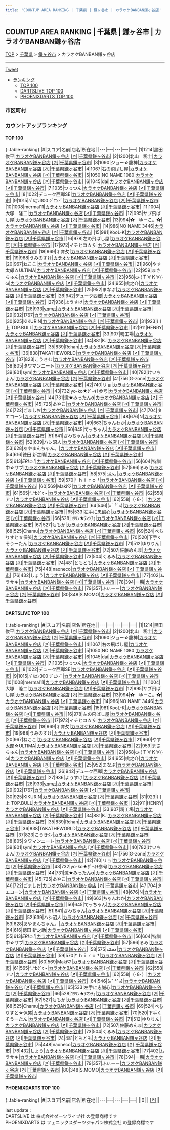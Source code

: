 ```yaml
---
title: 'COUNTUP AREA RANKING | 千葉県 | 鎌ヶ谷市 | カラオケBANBAN鎌ヶ谷店'
---
```

## COUNTUP AREA RANKING | 千葉県 | 鎌ヶ谷市 | カラオケBANBAN鎌ヶ谷店

[TOP](/darts/rank/) > [千葉県](/darts/rank/千葉県/) > [鎌ヶ谷市](/darts/rank/千葉県/鎌ヶ谷市/) > カラオケBANBAN鎌ヶ谷店

___

<a href="https://twitter.com/share?ref_src=twsrc%5Etfw" data-text="COUNTUP AREA RANKING | 千葉県鎌ヶ谷市カラオケBANBAN鎌ヶ谷店" class="twitter-share-button" data-hashtags="DARTSLIVE,PHOENIXDARTS,darts,ダーツ" data-show-count="false">Tweet</a>

* [ランキング](#カウントアップランキング)
    * [TOP 100](#top-100)
    * [DARTSLIVE TOP 100](#dartslive-top-100)
    * [PHOENIXDARTS TOP 100](#phoenixdarts-top-100)

### 市区町村

<ul>

</ul>

### カウントアップランキング

#### TOP 100



{:.table-ranking}
|#|スコア|名前|店名|所在地|
|---|---|---|---|---|
|1|1214|<span class="rank-name-dl">黒田 俊平</span>|<a href="/darts/rank/shops/b36ff71bbaf746370d9b047a20a7ba1e.html">カラオケBANBAN鎌ヶ谷店</a> <a href="https://search.dartslive.com/jp/shop/b36ff71bbaf746370d9b047a20a7ba1e">[↗]</a>|<a href="/darts/rank/千葉県/鎌ヶ谷市">千葉県鎌ヶ谷市</a>|
|2|1200|<span class="rank-name-dl">北山　稀士</span>|<a href="/darts/rank/shops/b36ff71bbaf746370d9b047a20a7ba1e.html">カラオケBANBAN鎌ヶ谷店</a> <a href="https://search.dartslive.com/jp/shop/b36ff71bbaf746370d9b047a20a7ba1e">[↗]</a>|<a href="/darts/rank/千葉県/鎌ヶ谷市">千葉県鎌ヶ谷市</a>|
|3|1090|<span class="rank-name-dl">ジョー☆龍神</span>|<a href="/darts/rank/shops/b36ff71bbaf746370d9b047a20a7ba1e.html">カラオケBANBAN鎌ヶ谷店</a> <a href="https://search.dartslive.com/jp/shop/b36ff71bbaf746370d9b047a20a7ba1e">[↗]</a>|<a href="/darts/rank/千葉県/鎌ヶ谷市">千葉県鎌ヶ谷市</a>|
|4|1067|<span class="rank-name-dl">右の飛ばし屋</span>|<a href="/darts/rank/shops/b36ff71bbaf746370d9b047a20a7ba1e.html">カラオケBANBAN鎌ヶ谷店</a> <a href="https://search.dartslive.com/jp/shop/b36ff71bbaf746370d9b047a20a7ba1e">[↗]</a>|<a href="/darts/rank/千葉県/鎌ヶ谷市">千葉県鎌ヶ谷市</a>|
|5|1050|<span class="rank-name-dl">NO NAME 1080</span>|<a href="/darts/rank/shops/b36ff71bbaf746370d9b047a20a7ba1e.html">カラオケBANBAN鎌ヶ谷店</a> <a href="https://search.dartslive.com/jp/shop/b36ff71bbaf746370d9b047a20a7ba1e">[↗]</a>|<a href="/darts/rank/千葉県/鎌ヶ谷市">千葉県鎌ヶ谷市</a>|
|6|1045|<span class="rank-name-dl">dai</span>|<a href="/darts/rank/shops/b36ff71bbaf746370d9b047a20a7ba1e.html">カラオケBANBAN鎌ヶ谷店</a> <a href="https://search.dartslive.com/jp/shop/b36ff71bbaf746370d9b047a20a7ba1e">[↗]</a>|<a href="/darts/rank/千葉県/鎌ヶ谷市">千葉県鎌ヶ谷市</a>|
|7|1035|<span class="rank-name-dl">つっつん</span>|<a href="/darts/rank/shops/b36ff71bbaf746370d9b047a20a7ba1e.html">カラオケBANBAN鎌ヶ谷店</a> <a href="https://search.dartslive.com/jp/shop/b36ff71bbaf746370d9b047a20a7ba1e">[↗]</a>|<a href="/darts/rank/千葉県/鎌ヶ谷市">千葉県鎌ヶ谷市</a>|
|8|1022|<span class="rank-name-dl">デューク西郷SE</span>|<a href="/darts/rank/shops/b36ff71bbaf746370d9b047a20a7ba1e.html">カラオケBANBAN鎌ヶ谷店</a> <a href="https://search.dartslive.com/jp/shop/b36ff71bbaf746370d9b047a20a7ba1e">[↗]</a>|<a href="/darts/rank/千葉県/鎌ヶ谷市">千葉県鎌ヶ谷市</a>|
|9|1015|<span class="rank-name-dl">ﾊﾞﾙｶﾝ300 ｼﾞｴﾝﾄﾞ</span>|<a href="/darts/rank/shops/b36ff71bbaf746370d9b047a20a7ba1e.html">カラオケBANBAN鎌ヶ谷店</a> <a href="https://search.dartslive.com/jp/shop/b36ff71bbaf746370d9b047a20a7ba1e">[↗]</a>|<a href="/darts/rank/千葉県/鎌ヶ谷市">千葉県鎌ヶ谷市</a>|
|10|1008|<span class="rank-name-dl">mermal11</span>|<a href="/darts/rank/shops/b36ff71bbaf746370d9b047a20a7ba1e.html">カラオケBANBAN鎌ヶ谷店</a> <a href="https://search.dartslive.com/jp/shop/b36ff71bbaf746370d9b047a20a7ba1e">[↗]</a>|<a href="/darts/rank/千葉県/鎌ヶ谷市">千葉県鎌ヶ谷市</a>|
|11|1004|<span class="rank-name-dl">大塚　隆二</span>|<a href="/darts/rank/shops/b36ff71bbaf746370d9b047a20a7ba1e.html">カラオケBANBAN鎌ヶ谷店</a> <a href="https://search.dartslive.com/jp/shop/b36ff71bbaf746370d9b047a20a7ba1e">[↗]</a>|<a href="/darts/rank/千葉県/鎌ヶ谷市">千葉県鎌ヶ谷市</a>|
|12|995|<span class="rank-name-dl">サブ飛ばし屋</span>|<a href="/darts/rank/shops/b36ff71bbaf746370d9b047a20a7ba1e.html">カラオケBANBAN鎌ヶ谷店</a> <a href="https://search.dartslive.com/jp/shop/b36ff71bbaf746370d9b047a20a7ba1e">[↗]</a>|<a href="/darts/rank/千葉県/鎌ヶ谷市">千葉県鎌ヶ谷市</a>|
|13|994|<span class="rank-name-dl">✿　ゆーこ。✿</span>|<a href="/darts/rank/shops/b36ff71bbaf746370d9b047a20a7ba1e.html">カラオケBANBAN鎌ヶ谷店</a> <a href="https://search.dartslive.com/jp/shop/b36ff71bbaf746370d9b047a20a7ba1e">[↗]</a>|<a href="/darts/rank/千葉県/鎌ヶ谷市">千葉県鎌ヶ谷市</a>|
|14|986|<span class="rank-name-dl">NO NAME 3446</span>|<a href="/darts/rank/shops/b36ff71bbaf746370d9b047a20a7ba1e.html">カラオケBANBAN鎌ヶ谷店</a> <a href="https://search.dartslive.com/jp/shop/b36ff71bbaf746370d9b047a20a7ba1e">[↗]</a>|<a href="/darts/rank/千葉県/鎌ヶ谷市">千葉県鎌ヶ谷市</a>|
|15|981|<span class="rank-name-dl">KooL-K</span>|<a href="/darts/rank/shops/b36ff71bbaf746370d9b047a20a7ba1e.html">カラオケBANBAN鎌ヶ谷店</a> <a href="https://search.dartslive.com/jp/shop/b36ff71bbaf746370d9b047a20a7ba1e">[↗]</a>|<a href="/darts/rank/千葉県/鎌ヶ谷市">千葉県鎌ヶ谷市</a>|
|16|978|<span class="rank-name-dl">左の飛ばし屋</span>|<a href="/darts/rank/shops/b36ff71bbaf746370d9b047a20a7ba1e.html">カラオケBANBAN鎌ヶ谷店</a> <a href="https://search.dartslive.com/jp/shop/b36ff71bbaf746370d9b047a20a7ba1e">[↗]</a>|<a href="/darts/rank/千葉県/鎌ヶ谷市">千葉県鎌ヶ谷市</a>|
|17|972|<span class="rank-name-dl">イチヒコ☆彡</span>|<a href="/darts/rank/shops/b36ff71bbaf746370d9b047a20a7ba1e.html">カラオケBANBAN鎌ヶ谷店</a> <a href="https://search.dartslive.com/jp/shop/b36ff71bbaf746370d9b047a20a7ba1e">[↗]</a>|<a href="/darts/rank/千葉県/鎌ヶ谷市">千葉県鎌ヶ谷市</a>|
|18|969|<span class="rank-name-dl">彳育攵</span>|<a href="/darts/rank/shops/b36ff71bbaf746370d9b047a20a7ba1e.html">カラオケBANBAN鎌ヶ谷店</a> <a href="https://search.dartslive.com/jp/shop/b36ff71bbaf746370d9b047a20a7ba1e">[↗]</a>|<a href="/darts/rank/千葉県/鎌ヶ谷市">千葉県鎌ヶ谷市</a>|
|19|968|<span class="rank-name-dl">うみのすけ</span>|<a href="/darts/rank/shops/b36ff71bbaf746370d9b047a20a7ba1e.html">カラオケBANBAN鎌ヶ谷店</a> <a href="https://search.dartslive.com/jp/shop/b36ff71bbaf746370d9b047a20a7ba1e">[↗]</a>|<a href="/darts/rank/千葉県/鎌ヶ谷市">千葉県鎌ヶ谷市</a>|
|20|967|<span class="rank-name-dl">ねここ</span>|<a href="/darts/rank/shops/b36ff71bbaf746370d9b047a20a7ba1e.html">カラオケBANBAN鎌ヶ谷店</a> <a href="https://search.dartslive.com/jp/shop/b36ff71bbaf746370d9b047a20a7ba1e">[↗]</a>|<a href="/darts/rank/千葉県/鎌ヶ谷市">千葉県鎌ヶ谷市</a>|
|21|960|<span class="rank-name-dl">やす太郎☆ULTIMA</span>|<a href="/darts/rank/shops/b36ff71bbaf746370d9b047a20a7ba1e.html">カラオケBANBAN鎌ヶ谷店</a> <a href="https://search.dartslive.com/jp/shop/b36ff71bbaf746370d9b047a20a7ba1e">[↗]</a>|<a href="/darts/rank/千葉県/鎌ヶ谷市">千葉県鎌ヶ谷市</a>|
|22|959|<span class="rank-name-dl">まさちゅん</span>|<a href="/darts/rank/shops/b36ff71bbaf746370d9b047a20a7ba1e.html">カラオケBANBAN鎌ヶ谷店</a> <a href="https://search.dartslive.com/jp/shop/b36ff71bbaf746370d9b047a20a7ba1e">[↗]</a>|<a href="/darts/rank/千葉県/鎌ヶ谷市">千葉県鎌ヶ谷市</a>|
|23|958|<span class="rank-name-dl">ω･)Ｔ∀Ｋ∀(･ω</span>|<a href="/darts/rank/shops/b36ff71bbaf746370d9b047a20a7ba1e.html">カラオケBANBAN鎌ヶ谷店</a> <a href="https://search.dartslive.com/jp/shop/b36ff71bbaf746370d9b047a20a7ba1e">[↗]</a>|<a href="/darts/rank/千葉県/鎌ヶ谷市">千葉県鎌ヶ谷市</a>|
|24|955|<span class="rank-name-dl">桃之介</span>|<a href="/darts/rank/shops/b36ff71bbaf746370d9b047a20a7ba1e.html">カラオケBANBAN鎌ヶ谷店</a> <a href="https://search.dartslive.com/jp/shop/b36ff71bbaf746370d9b047a20a7ba1e">[↗]</a>|<a href="/darts/rank/千葉県/鎌ヶ谷市">千葉県鎌ヶ谷市</a>|
|25|952|<span class="rank-name-dl">まなぶ</span>|<a href="/darts/rank/shops/b36ff71bbaf746370d9b047a20a7ba1e.html">カラオケBANBAN鎌ヶ谷店</a> <a href="https://search.dartslive.com/jp/shop/b36ff71bbaf746370d9b047a20a7ba1e">[↗]</a>|<a href="/darts/rank/千葉県/鎌ヶ谷市">千葉県鎌ヶ谷市</a>|
|26|942|<span class="rank-name-dl">デューク西郷</span>|<a href="/darts/rank/shops/b36ff71bbaf746370d9b047a20a7ba1e.html">カラオケBANBAN鎌ヶ谷店</a> <a href="https://search.dartslive.com/jp/shop/b36ff71bbaf746370d9b047a20a7ba1e">[↗]</a>|<a href="/darts/rank/千葉県/鎌ヶ谷市">千葉県鎌ヶ谷市</a>|
|27|936|<span class="rank-name-dl">ようすけ</span>|<a href="/darts/rank/shops/b36ff71bbaf746370d9b047a20a7ba1e.html">カラオケBANBAN鎌ヶ谷店</a> <a href="https://search.dartslive.com/jp/shop/b36ff71bbaf746370d9b047a20a7ba1e">[↗]</a>|<a href="/darts/rank/千葉県/鎌ヶ谷市">千葉県鎌ヶ谷市</a>|
|28|933|<span class="rank-name-dl">yдmд</span>|<a href="/darts/rank/shops/b36ff71bbaf746370d9b047a20a7ba1e.html">カラオケBANBAN鎌ヶ谷店</a> <a href="https://search.dartslive.com/jp/shop/b36ff71bbaf746370d9b047a20a7ba1e">[↗]</a>|<a href="/darts/rank/千葉県/鎌ヶ谷市">千葉県鎌ヶ谷市</a>|
|29|932|<span class="rank-name-dl">1767</span>|<a href="/darts/rank/shops/b36ff71bbaf746370d9b047a20a7ba1e.html">カラオケBANBAN鎌ヶ谷店</a> <a href="https://search.dartslive.com/jp/shop/b36ff71bbaf746370d9b047a20a7ba1e">[↗]</a>|<a href="/darts/rank/千葉県/鎌ヶ谷市">千葉県鎌ヶ谷市</a>|
|30|925|<span class="rank-name-dl">KIKURIN</span>|<a href="/darts/rank/shops/b36ff71bbaf746370d9b047a20a7ba1e.html">カラオケBANBAN鎌ヶ谷店</a> <a href="https://search.dartslive.com/jp/shop/b36ff71bbaf746370d9b047a20a7ba1e">[↗]</a>|<a href="/darts/rank/千葉県/鎌ヶ谷市">千葉県鎌ヶ谷市</a>|
|31|923|<span class="rank-name-dl">川上 TOP.BULL</span>|<a href="/darts/rank/shops/b36ff71bbaf746370d9b047a20a7ba1e.html">カラオケBANBAN鎌ヶ谷店</a> <a href="https://search.dartslive.com/jp/shop/b36ff71bbaf746370d9b047a20a7ba1e">[↗]</a>|<a href="/darts/rank/千葉県/鎌ヶ谷市">千葉県鎌ヶ谷市</a>|
|32|911|<span class="rank-name-dl">HENRY</span>|<a href="/darts/rank/shops/b36ff71bbaf746370d9b047a20a7ba1e.html">カラオケBANBAN鎌ヶ谷店</a> <a href="https://search.dartslive.com/jp/shop/b36ff71bbaf746370d9b047a20a7ba1e">[↗]</a>|<a href="/darts/rank/千葉県/鎌ヶ谷市">千葉県鎌ヶ谷市</a>|
|33|907|<span class="rank-name-dl">粉工場</span>|<a href="/darts/rank/shops/b36ff71bbaf746370d9b047a20a7ba1e.html">カラオケBANBAN鎌ヶ谷店</a> <a href="https://search.dartslive.com/jp/shop/b36ff71bbaf746370d9b047a20a7ba1e">[↗]</a>|<a href="/darts/rank/千葉県/鎌ヶ谷市">千葉県鎌ヶ谷市</a>|
|34|881|<span class="rank-name-dl">K.</span>|<a href="/darts/rank/shops/b36ff71bbaf746370d9b047a20a7ba1e.html">カラオケBANBAN鎌ヶ谷店</a> <a href="https://search.dartslive.com/jp/shop/b36ff71bbaf746370d9b047a20a7ba1e">[↗]</a>|<a href="/darts/rank/千葉県/鎌ヶ谷市">千葉県鎌ヶ谷市</a>|
|35|839|<span class="rank-name-dl">Rchan</span>|<a href="/darts/rank/shops/b36ff71bbaf746370d9b047a20a7ba1e.html">カラオケBANBAN鎌ヶ谷店</a> <a href="https://search.dartslive.com/jp/shop/b36ff71bbaf746370d9b047a20a7ba1e">[↗]</a>|<a href="/darts/rank/千葉県/鎌ヶ谷市">千葉県鎌ヶ谷市</a>|
|36|838|<span class="rank-name-dl">TAKATHEWORLD</span>|<a href="/darts/rank/shops/b36ff71bbaf746370d9b047a20a7ba1e.html">カラオケBANBAN鎌ヶ谷店</a> <a href="https://search.dartslive.com/jp/shop/b36ff71bbaf746370d9b047a20a7ba1e">[↗]</a>|<a href="/darts/rank/千葉県/鎌ヶ谷市">千葉県鎌ヶ谷市</a>|
|37|823|<span class="rank-name-dl">こうきｸﾝ</span>|<a href="/darts/rank/shops/b36ff71bbaf746370d9b047a20a7ba1e.html">カラオケBANBAN鎌ヶ谷店</a> <a href="https://search.dartslive.com/jp/shop/b36ff71bbaf746370d9b047a20a7ba1e">[↗]</a>|<a href="/darts/rank/千葉県/鎌ヶ谷市">千葉県鎌ヶ谷市</a>|
|38|805|<span class="rank-name-dl">タワマンニート</span>|<a href="/darts/rank/shops/b36ff71bbaf746370d9b047a20a7ba1e.html">カラオケBANBAN鎌ヶ谷店</a> <a href="https://search.dartslive.com/jp/shop/b36ff71bbaf746370d9b047a20a7ba1e">[↗]</a>|<a href="/darts/rank/千葉県/鎌ヶ谷市">千葉県鎌ヶ谷市</a>|
|39|801|<span class="rank-name-dl">sym</span>|<a href="/darts/rank/shops/b36ff71bbaf746370d9b047a20a7ba1e.html">カラオケBANBAN鎌ヶ谷店</a> <a href="https://search.dartslive.com/jp/shop/b36ff71bbaf746370d9b047a20a7ba1e">[↗]</a>|<a href="/darts/rank/千葉県/鎌ヶ谷市">千葉県鎌ヶ谷市</a>|
|40|782|<span class="rank-name-dl">けいちょん</span>|<a href="/darts/rank/shops/b36ff71bbaf746370d9b047a20a7ba1e.html">カラオケBANBAN鎌ヶ谷店</a> <a href="https://search.dartslive.com/jp/shop/b36ff71bbaf746370d9b047a20a7ba1e">[↗]</a>|<a href="/darts/rank/千葉県/鎌ヶ谷市">千葉県鎌ヶ谷市</a>|
|41|756|<span class="rank-name-dl">G-zone</span>|<a href="/darts/rank/shops/b36ff71bbaf746370d9b047a20a7ba1e.html">カラオケBANBAN鎌ヶ谷店</a> <a href="https://search.dartslive.com/jp/shop/b36ff71bbaf746370d9b047a20a7ba1e">[↗]</a>|<a href="/darts/rank/千葉県/鎌ヶ谷市">千葉県鎌ヶ谷市</a>|
|42|740|<span class="rank-name-dl">リョ</span>|<a href="/darts/rank/shops/b36ff71bbaf746370d9b047a20a7ba1e.html">カラオケBANBAN鎌ヶ谷店</a> <a href="https://search.dartslive.com/jp/shop/b36ff71bbaf746370d9b047a20a7ba1e">[↗]</a>|<a href="/darts/rank/千葉県/鎌ヶ谷市">千葉県鎌ヶ谷市</a>|
|43|732|<span class="rank-name-dl">yo-ko★ﾀﾞｰｷﾁ参号</span>|<a href="/darts/rank/shops/b36ff71bbaf746370d9b047a20a7ba1e.html">カラオケBANBAN鎌ヶ谷店</a> <a href="https://search.dartslive.com/jp/shop/b36ff71bbaf746370d9b047a20a7ba1e">[↗]</a>|<a href="/darts/rank/千葉県/鎌ヶ谷市">千葉県鎌ヶ谷市</a>|
|44|731|<span class="rank-name-dl">激★みったんα</span>|<a href="/darts/rank/shops/b36ff71bbaf746370d9b047a20a7ba1e.html">カラオケBANBAN鎌ヶ谷店</a> <a href="https://search.dartslive.com/jp/shop/b36ff71bbaf746370d9b047a20a7ba1e">[↗]</a>|<a href="/darts/rank/千葉県/鎌ヶ谷市">千葉県鎌ヶ谷市</a>|
|45|725|<span class="rank-name-dl">あやこ</span>|<a href="/darts/rank/shops/b36ff71bbaf746370d9b047a20a7ba1e.html">カラオケBANBAN鎌ヶ谷店</a> <a href="https://search.dartslive.com/jp/shop/b36ff71bbaf746370d9b047a20a7ba1e">[↗]</a>|<a href="/darts/rank/千葉県/鎌ヶ谷市">千葉県鎌ヶ谷市</a>|
|46|722|<span class="rank-name-dl">ごましお</span>|<a href="/darts/rank/shops/b36ff71bbaf746370d9b047a20a7ba1e.html">カラオケBANBAN鎌ヶ谷店</a> <a href="https://search.dartslive.com/jp/shop/b36ff71bbaf746370d9b047a20a7ba1e">[↗]</a>|<a href="/darts/rank/千葉県/鎌ヶ谷市">千葉県鎌ヶ谷市</a>|
|47|704|<span class="rank-name-dl">タエコーン</span>|<a href="/darts/rank/shops/b36ff71bbaf746370d9b047a20a7ba1e.html">カラオケBANBAN鎌ヶ谷店</a> <a href="https://search.dartslive.com/jp/shop/b36ff71bbaf746370d9b047a20a7ba1e">[↗]</a>|<a href="/darts/rank/千葉県/鎌ヶ谷市">千葉県鎌ヶ谷市</a>|
|48|676|<span class="rank-name-dl">N</span>|<a href="/darts/rank/shops/b36ff71bbaf746370d9b047a20a7ba1e.html">カラオケBANBAN鎌ヶ谷店</a> <a href="https://search.dartslive.com/jp/shop/b36ff71bbaf746370d9b047a20a7ba1e">[↗]</a>|<a href="/darts/rank/千葉県/鎌ヶ谷市">千葉県鎌ヶ谷市</a>|
|49|663|<span class="rank-name-dl">ちゃんわか</span>|<a href="/darts/rank/shops/b36ff71bbaf746370d9b047a20a7ba1e.html">カラオケBANBAN鎌ヶ谷店</a> <a href="https://search.dartslive.com/jp/shop/b36ff71bbaf746370d9b047a20a7ba1e">[↗]</a>|<a href="/darts/rank/千葉県/鎌ヶ谷市">千葉県鎌ヶ谷市</a>|
|50|645|<span class="rank-name-dl">てっちゃん</span>|<a href="/darts/rank/shops/b36ff71bbaf746370d9b047a20a7ba1e.html">カラオケBANBAN鎌ヶ谷店</a> <a href="https://search.dartslive.com/jp/shop/b36ff71bbaf746370d9b047a20a7ba1e">[↗]</a>|<a href="/darts/rank/千葉県/鎌ヶ谷市">千葉県鎌ヶ谷市</a>|
|51|641|<span class="rank-name-dl">ざわちゃん</span>|<a href="/darts/rank/shops/b36ff71bbaf746370d9b047a20a7ba1e.html">カラオケBANBAN鎌ヶ谷店</a> <a href="https://search.dartslive.com/jp/shop/b36ff71bbaf746370d9b047a20a7ba1e">[↗]</a>|<a href="/darts/rank/千葉県/鎌ヶ谷市">千葉県鎌ヶ谷市</a>|
|52|639|<span class="rank-name-dl">ハシ沼人</span>|<a href="/darts/rank/shops/b36ff71bbaf746370d9b047a20a7ba1e.html">カラオケBANBAN鎌ヶ谷店</a> <a href="https://search.dartslive.com/jp/shop/b36ff71bbaf746370d9b047a20a7ba1e">[↗]</a>|<a href="/darts/rank/千葉県/鎌ヶ谷市">千葉県鎌ヶ谷市</a>|
|53|628|<span class="rank-name-dl">あやまんちゃん。</span>|<a href="/darts/rank/shops/b36ff71bbaf746370d9b047a20a7ba1e.html">カラオケBANBAN鎌ヶ谷店</a> <a href="https://search.dartslive.com/jp/shop/b36ff71bbaf746370d9b047a20a7ba1e">[↗]</a>|<a href="/darts/rank/千葉県/鎌ヶ谷市">千葉県鎌ヶ谷市</a>|
|54|616|<span class="rank-name-dl">徳田 新之助</span>|<a href="/darts/rank/shops/b36ff71bbaf746370d9b047a20a7ba1e.html">カラオケBANBAN鎌ヶ谷店</a> <a href="https://search.dartslive.com/jp/shop/b36ff71bbaf746370d9b047a20a7ba1e">[↗]</a>|<a href="/darts/rank/千葉県/鎌ヶ谷市">千葉県鎌ヶ谷市</a>|
|55|613|<span class="rank-name-dl">*ERI✩.*˚</span>|<a href="/darts/rank/shops/b36ff71bbaf746370d9b047a20a7ba1e.html">カラオケBANBAN鎌ヶ谷店</a> <a href="https://search.dartslive.com/jp/shop/b36ff71bbaf746370d9b047a20a7ba1e">[↗]</a>|<a href="/darts/rank/千葉県/鎌ヶ谷市">千葉県鎌ヶ谷市</a>|
|56|604|<span class="rank-name-dl">特訓中☆サブ</span>|<a href="/darts/rank/shops/b36ff71bbaf746370d9b047a20a7ba1e.html">カラオケBANBAN鎌ヶ谷店</a> <a href="https://search.dartslive.com/jp/shop/b36ff71bbaf746370d9b047a20a7ba1e">[↗]</a>|<a href="/darts/rank/千葉県/鎌ヶ谷市">千葉県鎌ヶ谷市</a>|
|57|596|<span class="rank-name-dl">るみ</span>|<a href="/darts/rank/shops/b36ff71bbaf746370d9b047a20a7ba1e.html">カラオケBANBAN鎌ヶ谷店</a> <a href="https://search.dartslive.com/jp/shop/b36ff71bbaf746370d9b047a20a7ba1e">[↗]</a>|<a href="/darts/rank/千葉県/鎌ヶ谷市">千葉県鎌ヶ谷市</a>|
|58|575|<span class="rank-name-dl">محمّد</span>|<a href="/darts/rank/shops/b36ff71bbaf746370d9b047a20a7ba1e.html">カラオケBANBAN鎌ヶ谷店</a> <a href="https://search.dartslive.com/jp/shop/b36ff71bbaf746370d9b047a20a7ba1e">[↗]</a>|<a href="/darts/rank/千葉県/鎌ヶ谷市">千葉県鎌ヶ谷市</a>|
|59|570|<span class="rank-name-dl">† ｈｉｒｏ †</span>|<a href="/darts/rank/shops/b36ff71bbaf746370d9b047a20a7ba1e.html">カラオケBANBAN鎌ヶ谷店</a> <a href="https://search.dartslive.com/jp/shop/b36ff71bbaf746370d9b047a20a7ba1e">[↗]</a>|<a href="/darts/rank/千葉県/鎌ヶ谷市">千葉県鎌ヶ谷市</a>|
|60|569|<span class="rank-name-dl">Maki♡</span>|<a href="/darts/rank/shops/b36ff71bbaf746370d9b047a20a7ba1e.html">カラオケBANBAN鎌ヶ谷店</a> <a href="https://search.dartslive.com/jp/shop/b36ff71bbaf746370d9b047a20a7ba1e">[↗]</a>|<a href="/darts/rank/千葉県/鎌ヶ谷市">千葉県鎌ヶ谷市</a>|
|61|565|<span class="rank-name-dl">^_^bｸﾞｩ~</span>|<a href="/darts/rank/shops/b36ff71bbaf746370d9b047a20a7ba1e.html">カラオケBANBAN鎌ヶ谷店</a> <a href="https://search.dartslive.com/jp/shop/b36ff71bbaf746370d9b047a20a7ba1e">[↗]</a>|<a href="/darts/rank/千葉県/鎌ヶ谷市">千葉県鎌ヶ谷市</a>|
|62|558|<span class="rank-name-dl">アノ</span>|<a href="/darts/rank/shops/b36ff71bbaf746370d9b047a20a7ba1e.html">カラオケBANBAN鎌ヶ谷店</a> <a href="https://search.dartslive.com/jp/shop/b36ff71bbaf746370d9b047a20a7ba1e">[↗]</a>|<a href="/darts/rank/千葉県/鎌ヶ谷市">千葉県鎌ヶ谷市</a>|
|62|558|<span class="rank-name-dl">（･8･）</span>|<a href="/darts/rank/shops/b36ff71bbaf746370d9b047a20a7ba1e.html">カラオケBANBAN鎌ヶ谷店</a> <a href="https://search.dartslive.com/jp/shop/b36ff71bbaf746370d9b047a20a7ba1e">[↗]</a>|<a href="/darts/rank/千葉県/鎌ヶ谷市">千葉県鎌ヶ谷市</a>|
|64|546|<span class="rank-name-dl">(๑¯ ³¯๑)</span>|<a href="/darts/rank/shops/b36ff71bbaf746370d9b047a20a7ba1e.html">カラオケBANBAN鎌ヶ谷店</a> <a href="https://search.dartslive.com/jp/shop/b36ff71bbaf746370d9b047a20a7ba1e">[↗]</a>|<a href="/darts/rank/千葉県/鎌ヶ谷市">千葉県鎌ヶ谷市</a>|
|65|533|<span class="rank-name-dl">左手に忠誠心</span>|<a href="/darts/rank/shops/b36ff71bbaf746370d9b047a20a7ba1e.html">カラオケBANBAN鎌ヶ谷店</a> <a href="https://search.dartslive.com/jp/shop/b36ff71bbaf746370d9b047a20a7ba1e">[↗]</a>|<a href="/darts/rank/千葉県/鎌ヶ谷市">千葉県鎌ヶ谷市</a>|
|66|528|<span class="rank-name-dl">ﾕﾘﾘﾝ★ﾇﾏﾝﾁｭ</span>|<a href="/darts/rank/shops/b36ff71bbaf746370d9b047a20a7ba1e.html">カラオケBANBAN鎌ヶ谷店</a> <a href="https://search.dartslive.com/jp/shop/b36ff71bbaf746370d9b047a20a7ba1e">[↗]</a>|<a href="/darts/rank/千葉県/鎌ヶ谷市">千葉県鎌ヶ谷市</a>|
|67|527|<span class="rank-name-dl">ももか</span>|<a href="/darts/rank/shops/b36ff71bbaf746370d9b047a20a7ba1e.html">カラオケBANBAN鎌ヶ谷店</a> <a href="https://search.dartslive.com/jp/shop/b36ff71bbaf746370d9b047a20a7ba1e">[↗]</a>|<a href="/darts/rank/千葉県/鎌ヶ谷市">千葉県鎌ヶ谷市</a>|
|68|525|<span class="rank-name-dl">Chamu</span>|<a href="/darts/rank/shops/b36ff71bbaf746370d9b047a20a7ba1e.html">カラオケBANBAN鎌ヶ谷店</a> <a href="https://search.dartslive.com/jp/shop/b36ff71bbaf746370d9b047a20a7ba1e">[↗]</a>|<a href="/darts/rank/千葉県/鎌ヶ谷市">千葉県鎌ヶ谷市</a>|
|69|524|<span class="rank-name-dl">ぺちりすと☆保笑</span>|<a href="/darts/rank/shops/b36ff71bbaf746370d9b047a20a7ba1e.html">カラオケBANBAN鎌ヶ谷店</a> <a href="https://search.dartslive.com/jp/shop/b36ff71bbaf746370d9b047a20a7ba1e">[↗]</a>|<a href="/darts/rank/千葉県/鎌ヶ谷市">千葉県鎌ヶ谷市</a>|
|70|520|<span class="rank-name-dl">下手くそうーたん</span>|<a href="/darts/rank/shops/b36ff71bbaf746370d9b047a20a7ba1e.html">カラオケBANBAN鎌ヶ谷店</a> <a href="https://search.dartslive.com/jp/shop/b36ff71bbaf746370d9b047a20a7ba1e">[↗]</a>|<a href="/darts/rank/千葉県/鎌ヶ谷市">千葉県鎌ヶ谷市</a>|
|71|512|<span class="rank-name-dl">ゆりりん</span>|<a href="/darts/rank/shops/b36ff71bbaf746370d9b047a20a7ba1e.html">カラオケBANBAN鎌ヶ谷店</a> <a href="https://search.dartslive.com/jp/shop/b36ff71bbaf746370d9b047a20a7ba1e">[↗]</a>|<a href="/darts/rank/千葉県/鎌ヶ谷市">千葉県鎌ヶ谷市</a>|
|72|507|<span class="rank-name-dl">佐藤めんま</span>|<a href="/darts/rank/shops/b36ff71bbaf746370d9b047a20a7ba1e.html">カラオケBANBAN鎌ヶ谷店</a> <a href="https://search.dartslive.com/jp/shop/b36ff71bbaf746370d9b047a20a7ba1e">[↗]</a>|<a href="/darts/rank/千葉県/鎌ヶ谷市">千葉県鎌ヶ谷市</a>|
|73|504|<span class="rank-name-dl">くるみ</span>|<a href="/darts/rank/shops/b36ff71bbaf746370d9b047a20a7ba1e.html">カラオケBANBAN鎌ヶ谷店</a> <a href="https://search.dartslive.com/jp/shop/b36ff71bbaf746370d9b047a20a7ba1e">[↗]</a>|<a href="/darts/rank/千葉県/鎌ヶ谷市">千葉県鎌ヶ谷市</a>|
|74|481|<span class="rank-name-dl">ともとも</span>|<a href="/darts/rank/shops/b36ff71bbaf746370d9b047a20a7ba1e.html">カラオケBANBAN鎌ヶ谷店</a> <a href="https://search.dartslive.com/jp/shop/b36ff71bbaf746370d9b047a20a7ba1e">[↗]</a>|<a href="/darts/rank/千葉県/鎌ヶ谷市">千葉県鎌ヶ谷市</a>|
|75|448|<span class="rank-name-dl">naoneco</span>|<a href="/darts/rank/shops/b36ff71bbaf746370d9b047a20a7ba1e.html">カラオケBANBAN鎌ヶ谷店</a> <a href="https://search.dartslive.com/jp/shop/b36ff71bbaf746370d9b047a20a7ba1e">[↗]</a>|<a href="/darts/rank/千葉県/鎌ヶ谷市">千葉県鎌ヶ谷市</a>|
|76|432|<span class="rank-name-dl">しょう</span>|<a href="/darts/rank/shops/b36ff71bbaf746370d9b047a20a7ba1e.html">カラオケBANBAN鎌ヶ谷店</a> <a href="https://search.dartslive.com/jp/shop/b36ff71bbaf746370d9b047a20a7ba1e">[↗]</a>|<a href="/darts/rank/千葉県/鎌ヶ谷市">千葉県鎌ヶ谷市</a>|
|77|402|<span class="rank-name-dl">ムラサキ</span>|<a href="/darts/rank/shops/b36ff71bbaf746370d9b047a20a7ba1e.html">カラオケBANBAN鎌ヶ谷店</a> <a href="https://search.dartslive.com/jp/shop/b36ff71bbaf746370d9b047a20a7ba1e">[↗]</a>|<a href="/darts/rank/千葉県/鎌ヶ谷市">千葉県鎌ヶ谷市</a>|
|78|394|<span class="rank-name-dl">一鵬</span>|<a href="/darts/rank/shops/b36ff71bbaf746370d9b047a20a7ba1e.html">カラオケBANBAN鎌ヶ谷店</a> <a href="https://search.dartslive.com/jp/shop/b36ff71bbaf746370d9b047a20a7ba1e">[↗]</a>|<a href="/darts/rank/千葉県/鎌ヶ谷市">千葉県鎌ヶ谷市</a>|
|79|357|<span class="rank-name-dl">ふぃーー</span>|<a href="/darts/rank/shops/b36ff71bbaf746370d9b047a20a7ba1e.html">カラオケBANBAN鎌ヶ谷店</a> <a href="https://search.dartslive.com/jp/shop/b36ff71bbaf746370d9b047a20a7ba1e">[↗]</a>|<a href="/darts/rank/千葉県/鎌ヶ谷市">千葉県鎌ヶ谷市</a>|
|80|348|<span class="rank-name-dl">S.MOMO</span>|<a href="/darts/rank/shops/b36ff71bbaf746370d9b047a20a7ba1e.html">カラオケBANBAN鎌ヶ谷店</a> <a href="https://search.dartslive.com/jp/shop/b36ff71bbaf746370d9b047a20a7ba1e">[↗]</a>|<a href="/darts/rank/千葉県/鎌ヶ谷市">千葉県鎌ヶ谷市</a>|


#### DARTSLIVE TOP 100



{:.table-ranking}
|#|スコア|名前|店名|所在地|
|---|---|---|---|---|
|1|1214|<span class="rank-name-dl">黒田 俊平</span>|<a href="/darts/rank/shops/b36ff71bbaf746370d9b047a20a7ba1e.html">カラオケBANBAN鎌ヶ谷店</a> <a href="https://search.dartslive.com/jp/shop/b36ff71bbaf746370d9b047a20a7ba1e">[↗]</a>|<a href="/darts/rank/千葉県/鎌ヶ谷市">千葉県鎌ヶ谷市</a>|
|2|1200|<span class="rank-name-dl">北山　稀士</span>|<a href="/darts/rank/shops/b36ff71bbaf746370d9b047a20a7ba1e.html">カラオケBANBAN鎌ヶ谷店</a> <a href="https://search.dartslive.com/jp/shop/b36ff71bbaf746370d9b047a20a7ba1e">[↗]</a>|<a href="/darts/rank/千葉県/鎌ヶ谷市">千葉県鎌ヶ谷市</a>|
|3|1090|<span class="rank-name-dl">ジョー☆龍神</span>|<a href="/darts/rank/shops/b36ff71bbaf746370d9b047a20a7ba1e.html">カラオケBANBAN鎌ヶ谷店</a> <a href="https://search.dartslive.com/jp/shop/b36ff71bbaf746370d9b047a20a7ba1e">[↗]</a>|<a href="/darts/rank/千葉県/鎌ヶ谷市">千葉県鎌ヶ谷市</a>|
|4|1067|<span class="rank-name-dl">右の飛ばし屋</span>|<a href="/darts/rank/shops/b36ff71bbaf746370d9b047a20a7ba1e.html">カラオケBANBAN鎌ヶ谷店</a> <a href="https://search.dartslive.com/jp/shop/b36ff71bbaf746370d9b047a20a7ba1e">[↗]</a>|<a href="/darts/rank/千葉県/鎌ヶ谷市">千葉県鎌ヶ谷市</a>|
|5|1050|<span class="rank-name-dl">NO NAME 1080</span>|<a href="/darts/rank/shops/b36ff71bbaf746370d9b047a20a7ba1e.html">カラオケBANBAN鎌ヶ谷店</a> <a href="https://search.dartslive.com/jp/shop/b36ff71bbaf746370d9b047a20a7ba1e">[↗]</a>|<a href="/darts/rank/千葉県/鎌ヶ谷市">千葉県鎌ヶ谷市</a>|
|6|1045|<span class="rank-name-dl">dai</span>|<a href="/darts/rank/shops/b36ff71bbaf746370d9b047a20a7ba1e.html">カラオケBANBAN鎌ヶ谷店</a> <a href="https://search.dartslive.com/jp/shop/b36ff71bbaf746370d9b047a20a7ba1e">[↗]</a>|<a href="/darts/rank/千葉県/鎌ヶ谷市">千葉県鎌ヶ谷市</a>|
|7|1035|<span class="rank-name-dl">つっつん</span>|<a href="/darts/rank/shops/b36ff71bbaf746370d9b047a20a7ba1e.html">カラオケBANBAN鎌ヶ谷店</a> <a href="https://search.dartslive.com/jp/shop/b36ff71bbaf746370d9b047a20a7ba1e">[↗]</a>|<a href="/darts/rank/千葉県/鎌ヶ谷市">千葉県鎌ヶ谷市</a>|
|8|1022|<span class="rank-name-dl">デューク西郷SE</span>|<a href="/darts/rank/shops/b36ff71bbaf746370d9b047a20a7ba1e.html">カラオケBANBAN鎌ヶ谷店</a> <a href="https://search.dartslive.com/jp/shop/b36ff71bbaf746370d9b047a20a7ba1e">[↗]</a>|<a href="/darts/rank/千葉県/鎌ヶ谷市">千葉県鎌ヶ谷市</a>|
|9|1015|<span class="rank-name-dl">ﾊﾞﾙｶﾝ300 ｼﾞｴﾝﾄﾞ</span>|<a href="/darts/rank/shops/b36ff71bbaf746370d9b047a20a7ba1e.html">カラオケBANBAN鎌ヶ谷店</a> <a href="https://search.dartslive.com/jp/shop/b36ff71bbaf746370d9b047a20a7ba1e">[↗]</a>|<a href="/darts/rank/千葉県/鎌ヶ谷市">千葉県鎌ヶ谷市</a>|
|10|1008|<span class="rank-name-dl">mermal11</span>|<a href="/darts/rank/shops/b36ff71bbaf746370d9b047a20a7ba1e.html">カラオケBANBAN鎌ヶ谷店</a> <a href="https://search.dartslive.com/jp/shop/b36ff71bbaf746370d9b047a20a7ba1e">[↗]</a>|<a href="/darts/rank/千葉県/鎌ヶ谷市">千葉県鎌ヶ谷市</a>|
|11|1004|<span class="rank-name-dl">大塚　隆二</span>|<a href="/darts/rank/shops/b36ff71bbaf746370d9b047a20a7ba1e.html">カラオケBANBAN鎌ヶ谷店</a> <a href="https://search.dartslive.com/jp/shop/b36ff71bbaf746370d9b047a20a7ba1e">[↗]</a>|<a href="/darts/rank/千葉県/鎌ヶ谷市">千葉県鎌ヶ谷市</a>|
|12|995|<span class="rank-name-dl">サブ飛ばし屋</span>|<a href="/darts/rank/shops/b36ff71bbaf746370d9b047a20a7ba1e.html">カラオケBANBAN鎌ヶ谷店</a> <a href="https://search.dartslive.com/jp/shop/b36ff71bbaf746370d9b047a20a7ba1e">[↗]</a>|<a href="/darts/rank/千葉県/鎌ヶ谷市">千葉県鎌ヶ谷市</a>|
|13|994|<span class="rank-name-dl">✿　ゆーこ。✿</span>|<a href="/darts/rank/shops/b36ff71bbaf746370d9b047a20a7ba1e.html">カラオケBANBAN鎌ヶ谷店</a> <a href="https://search.dartslive.com/jp/shop/b36ff71bbaf746370d9b047a20a7ba1e">[↗]</a>|<a href="/darts/rank/千葉県/鎌ヶ谷市">千葉県鎌ヶ谷市</a>|
|14|986|<span class="rank-name-dl">NO NAME 3446</span>|<a href="/darts/rank/shops/b36ff71bbaf746370d9b047a20a7ba1e.html">カラオケBANBAN鎌ヶ谷店</a> <a href="https://search.dartslive.com/jp/shop/b36ff71bbaf746370d9b047a20a7ba1e">[↗]</a>|<a href="/darts/rank/千葉県/鎌ヶ谷市">千葉県鎌ヶ谷市</a>|
|15|981|<span class="rank-name-dl">KooL-K</span>|<a href="/darts/rank/shops/b36ff71bbaf746370d9b047a20a7ba1e.html">カラオケBANBAN鎌ヶ谷店</a> <a href="https://search.dartslive.com/jp/shop/b36ff71bbaf746370d9b047a20a7ba1e">[↗]</a>|<a href="/darts/rank/千葉県/鎌ヶ谷市">千葉県鎌ヶ谷市</a>|
|16|978|<span class="rank-name-dl">左の飛ばし屋</span>|<a href="/darts/rank/shops/b36ff71bbaf746370d9b047a20a7ba1e.html">カラオケBANBAN鎌ヶ谷店</a> <a href="https://search.dartslive.com/jp/shop/b36ff71bbaf746370d9b047a20a7ba1e">[↗]</a>|<a href="/darts/rank/千葉県/鎌ヶ谷市">千葉県鎌ヶ谷市</a>|
|17|972|<span class="rank-name-dl">イチヒコ☆彡</span>|<a href="/darts/rank/shops/b36ff71bbaf746370d9b047a20a7ba1e.html">カラオケBANBAN鎌ヶ谷店</a> <a href="https://search.dartslive.com/jp/shop/b36ff71bbaf746370d9b047a20a7ba1e">[↗]</a>|<a href="/darts/rank/千葉県/鎌ヶ谷市">千葉県鎌ヶ谷市</a>|
|18|969|<span class="rank-name-dl">彳育攵</span>|<a href="/darts/rank/shops/b36ff71bbaf746370d9b047a20a7ba1e.html">カラオケBANBAN鎌ヶ谷店</a> <a href="https://search.dartslive.com/jp/shop/b36ff71bbaf746370d9b047a20a7ba1e">[↗]</a>|<a href="/darts/rank/千葉県/鎌ヶ谷市">千葉県鎌ヶ谷市</a>|
|19|968|<span class="rank-name-dl">うみのすけ</span>|<a href="/darts/rank/shops/b36ff71bbaf746370d9b047a20a7ba1e.html">カラオケBANBAN鎌ヶ谷店</a> <a href="https://search.dartslive.com/jp/shop/b36ff71bbaf746370d9b047a20a7ba1e">[↗]</a>|<a href="/darts/rank/千葉県/鎌ヶ谷市">千葉県鎌ヶ谷市</a>|
|20|967|<span class="rank-name-dl">ねここ</span>|<a href="/darts/rank/shops/b36ff71bbaf746370d9b047a20a7ba1e.html">カラオケBANBAN鎌ヶ谷店</a> <a href="https://search.dartslive.com/jp/shop/b36ff71bbaf746370d9b047a20a7ba1e">[↗]</a>|<a href="/darts/rank/千葉県/鎌ヶ谷市">千葉県鎌ヶ谷市</a>|
|21|960|<span class="rank-name-dl">やす太郎☆ULTIMA</span>|<a href="/darts/rank/shops/b36ff71bbaf746370d9b047a20a7ba1e.html">カラオケBANBAN鎌ヶ谷店</a> <a href="https://search.dartslive.com/jp/shop/b36ff71bbaf746370d9b047a20a7ba1e">[↗]</a>|<a href="/darts/rank/千葉県/鎌ヶ谷市">千葉県鎌ヶ谷市</a>|
|22|959|<span class="rank-name-dl">まさちゅん</span>|<a href="/darts/rank/shops/b36ff71bbaf746370d9b047a20a7ba1e.html">カラオケBANBAN鎌ヶ谷店</a> <a href="https://search.dartslive.com/jp/shop/b36ff71bbaf746370d9b047a20a7ba1e">[↗]</a>|<a href="/darts/rank/千葉県/鎌ヶ谷市">千葉県鎌ヶ谷市</a>|
|23|958|<span class="rank-name-dl">ω･)Ｔ∀Ｋ∀(･ω</span>|<a href="/darts/rank/shops/b36ff71bbaf746370d9b047a20a7ba1e.html">カラオケBANBAN鎌ヶ谷店</a> <a href="https://search.dartslive.com/jp/shop/b36ff71bbaf746370d9b047a20a7ba1e">[↗]</a>|<a href="/darts/rank/千葉県/鎌ヶ谷市">千葉県鎌ヶ谷市</a>|
|24|955|<span class="rank-name-dl">桃之介</span>|<a href="/darts/rank/shops/b36ff71bbaf746370d9b047a20a7ba1e.html">カラオケBANBAN鎌ヶ谷店</a> <a href="https://search.dartslive.com/jp/shop/b36ff71bbaf746370d9b047a20a7ba1e">[↗]</a>|<a href="/darts/rank/千葉県/鎌ヶ谷市">千葉県鎌ヶ谷市</a>|
|25|952|<span class="rank-name-dl">まなぶ</span>|<a href="/darts/rank/shops/b36ff71bbaf746370d9b047a20a7ba1e.html">カラオケBANBAN鎌ヶ谷店</a> <a href="https://search.dartslive.com/jp/shop/b36ff71bbaf746370d9b047a20a7ba1e">[↗]</a>|<a href="/darts/rank/千葉県/鎌ヶ谷市">千葉県鎌ヶ谷市</a>|
|26|942|<span class="rank-name-dl">デューク西郷</span>|<a href="/darts/rank/shops/b36ff71bbaf746370d9b047a20a7ba1e.html">カラオケBANBAN鎌ヶ谷店</a> <a href="https://search.dartslive.com/jp/shop/b36ff71bbaf746370d9b047a20a7ba1e">[↗]</a>|<a href="/darts/rank/千葉県/鎌ヶ谷市">千葉県鎌ヶ谷市</a>|
|27|936|<span class="rank-name-dl">ようすけ</span>|<a href="/darts/rank/shops/b36ff71bbaf746370d9b047a20a7ba1e.html">カラオケBANBAN鎌ヶ谷店</a> <a href="https://search.dartslive.com/jp/shop/b36ff71bbaf746370d9b047a20a7ba1e">[↗]</a>|<a href="/darts/rank/千葉県/鎌ヶ谷市">千葉県鎌ヶ谷市</a>|
|28|933|<span class="rank-name-dl">yдmд</span>|<a href="/darts/rank/shops/b36ff71bbaf746370d9b047a20a7ba1e.html">カラオケBANBAN鎌ヶ谷店</a> <a href="https://search.dartslive.com/jp/shop/b36ff71bbaf746370d9b047a20a7ba1e">[↗]</a>|<a href="/darts/rank/千葉県/鎌ヶ谷市">千葉県鎌ヶ谷市</a>|
|29|932|<span class="rank-name-dl">1767</span>|<a href="/darts/rank/shops/b36ff71bbaf746370d9b047a20a7ba1e.html">カラオケBANBAN鎌ヶ谷店</a> <a href="https://search.dartslive.com/jp/shop/b36ff71bbaf746370d9b047a20a7ba1e">[↗]</a>|<a href="/darts/rank/千葉県/鎌ヶ谷市">千葉県鎌ヶ谷市</a>|
|30|925|<span class="rank-name-dl">KIKURIN</span>|<a href="/darts/rank/shops/b36ff71bbaf746370d9b047a20a7ba1e.html">カラオケBANBAN鎌ヶ谷店</a> <a href="https://search.dartslive.com/jp/shop/b36ff71bbaf746370d9b047a20a7ba1e">[↗]</a>|<a href="/darts/rank/千葉県/鎌ヶ谷市">千葉県鎌ヶ谷市</a>|
|31|923|<span class="rank-name-dl">川上 TOP.BULL</span>|<a href="/darts/rank/shops/b36ff71bbaf746370d9b047a20a7ba1e.html">カラオケBANBAN鎌ヶ谷店</a> <a href="https://search.dartslive.com/jp/shop/b36ff71bbaf746370d9b047a20a7ba1e">[↗]</a>|<a href="/darts/rank/千葉県/鎌ヶ谷市">千葉県鎌ヶ谷市</a>|
|32|911|<span class="rank-name-dl">HENRY</span>|<a href="/darts/rank/shops/b36ff71bbaf746370d9b047a20a7ba1e.html">カラオケBANBAN鎌ヶ谷店</a> <a href="https://search.dartslive.com/jp/shop/b36ff71bbaf746370d9b047a20a7ba1e">[↗]</a>|<a href="/darts/rank/千葉県/鎌ヶ谷市">千葉県鎌ヶ谷市</a>|
|33|907|<span class="rank-name-dl">粉工場</span>|<a href="/darts/rank/shops/b36ff71bbaf746370d9b047a20a7ba1e.html">カラオケBANBAN鎌ヶ谷店</a> <a href="https://search.dartslive.com/jp/shop/b36ff71bbaf746370d9b047a20a7ba1e">[↗]</a>|<a href="/darts/rank/千葉県/鎌ヶ谷市">千葉県鎌ヶ谷市</a>|
|34|881|<span class="rank-name-dl">K.</span>|<a href="/darts/rank/shops/b36ff71bbaf746370d9b047a20a7ba1e.html">カラオケBANBAN鎌ヶ谷店</a> <a href="https://search.dartslive.com/jp/shop/b36ff71bbaf746370d9b047a20a7ba1e">[↗]</a>|<a href="/darts/rank/千葉県/鎌ヶ谷市">千葉県鎌ヶ谷市</a>|
|35|839|<span class="rank-name-dl">Rchan</span>|<a href="/darts/rank/shops/b36ff71bbaf746370d9b047a20a7ba1e.html">カラオケBANBAN鎌ヶ谷店</a> <a href="https://search.dartslive.com/jp/shop/b36ff71bbaf746370d9b047a20a7ba1e">[↗]</a>|<a href="/darts/rank/千葉県/鎌ヶ谷市">千葉県鎌ヶ谷市</a>|
|36|838|<span class="rank-name-dl">TAKATHEWORLD</span>|<a href="/darts/rank/shops/b36ff71bbaf746370d9b047a20a7ba1e.html">カラオケBANBAN鎌ヶ谷店</a> <a href="https://search.dartslive.com/jp/shop/b36ff71bbaf746370d9b047a20a7ba1e">[↗]</a>|<a href="/darts/rank/千葉県/鎌ヶ谷市">千葉県鎌ヶ谷市</a>|
|37|823|<span class="rank-name-dl">こうきｸﾝ</span>|<a href="/darts/rank/shops/b36ff71bbaf746370d9b047a20a7ba1e.html">カラオケBANBAN鎌ヶ谷店</a> <a href="https://search.dartslive.com/jp/shop/b36ff71bbaf746370d9b047a20a7ba1e">[↗]</a>|<a href="/darts/rank/千葉県/鎌ヶ谷市">千葉県鎌ヶ谷市</a>|
|38|805|<span class="rank-name-dl">タワマンニート</span>|<a href="/darts/rank/shops/b36ff71bbaf746370d9b047a20a7ba1e.html">カラオケBANBAN鎌ヶ谷店</a> <a href="https://search.dartslive.com/jp/shop/b36ff71bbaf746370d9b047a20a7ba1e">[↗]</a>|<a href="/darts/rank/千葉県/鎌ヶ谷市">千葉県鎌ヶ谷市</a>|
|39|801|<span class="rank-name-dl">sym</span>|<a href="/darts/rank/shops/b36ff71bbaf746370d9b047a20a7ba1e.html">カラオケBANBAN鎌ヶ谷店</a> <a href="https://search.dartslive.com/jp/shop/b36ff71bbaf746370d9b047a20a7ba1e">[↗]</a>|<a href="/darts/rank/千葉県/鎌ヶ谷市">千葉県鎌ヶ谷市</a>|
|40|782|<span class="rank-name-dl">けいちょん</span>|<a href="/darts/rank/shops/b36ff71bbaf746370d9b047a20a7ba1e.html">カラオケBANBAN鎌ヶ谷店</a> <a href="https://search.dartslive.com/jp/shop/b36ff71bbaf746370d9b047a20a7ba1e">[↗]</a>|<a href="/darts/rank/千葉県/鎌ヶ谷市">千葉県鎌ヶ谷市</a>|
|41|756|<span class="rank-name-dl">G-zone</span>|<a href="/darts/rank/shops/b36ff71bbaf746370d9b047a20a7ba1e.html">カラオケBANBAN鎌ヶ谷店</a> <a href="https://search.dartslive.com/jp/shop/b36ff71bbaf746370d9b047a20a7ba1e">[↗]</a>|<a href="/darts/rank/千葉県/鎌ヶ谷市">千葉県鎌ヶ谷市</a>|
|42|740|<span class="rank-name-dl">リョ</span>|<a href="/darts/rank/shops/b36ff71bbaf746370d9b047a20a7ba1e.html">カラオケBANBAN鎌ヶ谷店</a> <a href="https://search.dartslive.com/jp/shop/b36ff71bbaf746370d9b047a20a7ba1e">[↗]</a>|<a href="/darts/rank/千葉県/鎌ヶ谷市">千葉県鎌ヶ谷市</a>|
|43|732|<span class="rank-name-dl">yo-ko★ﾀﾞｰｷﾁ参号</span>|<a href="/darts/rank/shops/b36ff71bbaf746370d9b047a20a7ba1e.html">カラオケBANBAN鎌ヶ谷店</a> <a href="https://search.dartslive.com/jp/shop/b36ff71bbaf746370d9b047a20a7ba1e">[↗]</a>|<a href="/darts/rank/千葉県/鎌ヶ谷市">千葉県鎌ヶ谷市</a>|
|44|731|<span class="rank-name-dl">激★みったんα</span>|<a href="/darts/rank/shops/b36ff71bbaf746370d9b047a20a7ba1e.html">カラオケBANBAN鎌ヶ谷店</a> <a href="https://search.dartslive.com/jp/shop/b36ff71bbaf746370d9b047a20a7ba1e">[↗]</a>|<a href="/darts/rank/千葉県/鎌ヶ谷市">千葉県鎌ヶ谷市</a>|
|45|725|<span class="rank-name-dl">あやこ</span>|<a href="/darts/rank/shops/b36ff71bbaf746370d9b047a20a7ba1e.html">カラオケBANBAN鎌ヶ谷店</a> <a href="https://search.dartslive.com/jp/shop/b36ff71bbaf746370d9b047a20a7ba1e">[↗]</a>|<a href="/darts/rank/千葉県/鎌ヶ谷市">千葉県鎌ヶ谷市</a>|
|46|722|<span class="rank-name-dl">ごましお</span>|<a href="/darts/rank/shops/b36ff71bbaf746370d9b047a20a7ba1e.html">カラオケBANBAN鎌ヶ谷店</a> <a href="https://search.dartslive.com/jp/shop/b36ff71bbaf746370d9b047a20a7ba1e">[↗]</a>|<a href="/darts/rank/千葉県/鎌ヶ谷市">千葉県鎌ヶ谷市</a>|
|47|704|<span class="rank-name-dl">タエコーン</span>|<a href="/darts/rank/shops/b36ff71bbaf746370d9b047a20a7ba1e.html">カラオケBANBAN鎌ヶ谷店</a> <a href="https://search.dartslive.com/jp/shop/b36ff71bbaf746370d9b047a20a7ba1e">[↗]</a>|<a href="/darts/rank/千葉県/鎌ヶ谷市">千葉県鎌ヶ谷市</a>|
|48|676|<span class="rank-name-dl">N</span>|<a href="/darts/rank/shops/b36ff71bbaf746370d9b047a20a7ba1e.html">カラオケBANBAN鎌ヶ谷店</a> <a href="https://search.dartslive.com/jp/shop/b36ff71bbaf746370d9b047a20a7ba1e">[↗]</a>|<a href="/darts/rank/千葉県/鎌ヶ谷市">千葉県鎌ヶ谷市</a>|
|49|663|<span class="rank-name-dl">ちゃんわか</span>|<a href="/darts/rank/shops/b36ff71bbaf746370d9b047a20a7ba1e.html">カラオケBANBAN鎌ヶ谷店</a> <a href="https://search.dartslive.com/jp/shop/b36ff71bbaf746370d9b047a20a7ba1e">[↗]</a>|<a href="/darts/rank/千葉県/鎌ヶ谷市">千葉県鎌ヶ谷市</a>|
|50|645|<span class="rank-name-dl">てっちゃん</span>|<a href="/darts/rank/shops/b36ff71bbaf746370d9b047a20a7ba1e.html">カラオケBANBAN鎌ヶ谷店</a> <a href="https://search.dartslive.com/jp/shop/b36ff71bbaf746370d9b047a20a7ba1e">[↗]</a>|<a href="/darts/rank/千葉県/鎌ヶ谷市">千葉県鎌ヶ谷市</a>|
|51|641|<span class="rank-name-dl">ざわちゃん</span>|<a href="/darts/rank/shops/b36ff71bbaf746370d9b047a20a7ba1e.html">カラオケBANBAN鎌ヶ谷店</a> <a href="https://search.dartslive.com/jp/shop/b36ff71bbaf746370d9b047a20a7ba1e">[↗]</a>|<a href="/darts/rank/千葉県/鎌ヶ谷市">千葉県鎌ヶ谷市</a>|
|52|639|<span class="rank-name-dl">ハシ沼人</span>|<a href="/darts/rank/shops/b36ff71bbaf746370d9b047a20a7ba1e.html">カラオケBANBAN鎌ヶ谷店</a> <a href="https://search.dartslive.com/jp/shop/b36ff71bbaf746370d9b047a20a7ba1e">[↗]</a>|<a href="/darts/rank/千葉県/鎌ヶ谷市">千葉県鎌ヶ谷市</a>|
|53|628|<span class="rank-name-dl">あやまんちゃん。</span>|<a href="/darts/rank/shops/b36ff71bbaf746370d9b047a20a7ba1e.html">カラオケBANBAN鎌ヶ谷店</a> <a href="https://search.dartslive.com/jp/shop/b36ff71bbaf746370d9b047a20a7ba1e">[↗]</a>|<a href="/darts/rank/千葉県/鎌ヶ谷市">千葉県鎌ヶ谷市</a>|
|54|616|<span class="rank-name-dl">徳田 新之助</span>|<a href="/darts/rank/shops/b36ff71bbaf746370d9b047a20a7ba1e.html">カラオケBANBAN鎌ヶ谷店</a> <a href="https://search.dartslive.com/jp/shop/b36ff71bbaf746370d9b047a20a7ba1e">[↗]</a>|<a href="/darts/rank/千葉県/鎌ヶ谷市">千葉県鎌ヶ谷市</a>|
|55|613|<span class="rank-name-dl">*ERI✩.*˚</span>|<a href="/darts/rank/shops/b36ff71bbaf746370d9b047a20a7ba1e.html">カラオケBANBAN鎌ヶ谷店</a> <a href="https://search.dartslive.com/jp/shop/b36ff71bbaf746370d9b047a20a7ba1e">[↗]</a>|<a href="/darts/rank/千葉県/鎌ヶ谷市">千葉県鎌ヶ谷市</a>|
|56|604|<span class="rank-name-dl">特訓中☆サブ</span>|<a href="/darts/rank/shops/b36ff71bbaf746370d9b047a20a7ba1e.html">カラオケBANBAN鎌ヶ谷店</a> <a href="https://search.dartslive.com/jp/shop/b36ff71bbaf746370d9b047a20a7ba1e">[↗]</a>|<a href="/darts/rank/千葉県/鎌ヶ谷市">千葉県鎌ヶ谷市</a>|
|57|596|<span class="rank-name-dl">るみ</span>|<a href="/darts/rank/shops/b36ff71bbaf746370d9b047a20a7ba1e.html">カラオケBANBAN鎌ヶ谷店</a> <a href="https://search.dartslive.com/jp/shop/b36ff71bbaf746370d9b047a20a7ba1e">[↗]</a>|<a href="/darts/rank/千葉県/鎌ヶ谷市">千葉県鎌ヶ谷市</a>|
|58|575|<span class="rank-name-dl">محمّد</span>|<a href="/darts/rank/shops/b36ff71bbaf746370d9b047a20a7ba1e.html">カラオケBANBAN鎌ヶ谷店</a> <a href="https://search.dartslive.com/jp/shop/b36ff71bbaf746370d9b047a20a7ba1e">[↗]</a>|<a href="/darts/rank/千葉県/鎌ヶ谷市">千葉県鎌ヶ谷市</a>|
|59|570|<span class="rank-name-dl">† ｈｉｒｏ †</span>|<a href="/darts/rank/shops/b36ff71bbaf746370d9b047a20a7ba1e.html">カラオケBANBAN鎌ヶ谷店</a> <a href="https://search.dartslive.com/jp/shop/b36ff71bbaf746370d9b047a20a7ba1e">[↗]</a>|<a href="/darts/rank/千葉県/鎌ヶ谷市">千葉県鎌ヶ谷市</a>|
|60|569|<span class="rank-name-dl">Maki♡</span>|<a href="/darts/rank/shops/b36ff71bbaf746370d9b047a20a7ba1e.html">カラオケBANBAN鎌ヶ谷店</a> <a href="https://search.dartslive.com/jp/shop/b36ff71bbaf746370d9b047a20a7ba1e">[↗]</a>|<a href="/darts/rank/千葉県/鎌ヶ谷市">千葉県鎌ヶ谷市</a>|
|61|565|<span class="rank-name-dl">^_^bｸﾞｩ~</span>|<a href="/darts/rank/shops/b36ff71bbaf746370d9b047a20a7ba1e.html">カラオケBANBAN鎌ヶ谷店</a> <a href="https://search.dartslive.com/jp/shop/b36ff71bbaf746370d9b047a20a7ba1e">[↗]</a>|<a href="/darts/rank/千葉県/鎌ヶ谷市">千葉県鎌ヶ谷市</a>|
|62|558|<span class="rank-name-dl">アノ</span>|<a href="/darts/rank/shops/b36ff71bbaf746370d9b047a20a7ba1e.html">カラオケBANBAN鎌ヶ谷店</a> <a href="https://search.dartslive.com/jp/shop/b36ff71bbaf746370d9b047a20a7ba1e">[↗]</a>|<a href="/darts/rank/千葉県/鎌ヶ谷市">千葉県鎌ヶ谷市</a>|
|62|558|<span class="rank-name-dl">（･8･）</span>|<a href="/darts/rank/shops/b36ff71bbaf746370d9b047a20a7ba1e.html">カラオケBANBAN鎌ヶ谷店</a> <a href="https://search.dartslive.com/jp/shop/b36ff71bbaf746370d9b047a20a7ba1e">[↗]</a>|<a href="/darts/rank/千葉県/鎌ヶ谷市">千葉県鎌ヶ谷市</a>|
|64|546|<span class="rank-name-dl">(๑¯ ³¯๑)</span>|<a href="/darts/rank/shops/b36ff71bbaf746370d9b047a20a7ba1e.html">カラオケBANBAN鎌ヶ谷店</a> <a href="https://search.dartslive.com/jp/shop/b36ff71bbaf746370d9b047a20a7ba1e">[↗]</a>|<a href="/darts/rank/千葉県/鎌ヶ谷市">千葉県鎌ヶ谷市</a>|
|65|533|<span class="rank-name-dl">左手に忠誠心</span>|<a href="/darts/rank/shops/b36ff71bbaf746370d9b047a20a7ba1e.html">カラオケBANBAN鎌ヶ谷店</a> <a href="https://search.dartslive.com/jp/shop/b36ff71bbaf746370d9b047a20a7ba1e">[↗]</a>|<a href="/darts/rank/千葉県/鎌ヶ谷市">千葉県鎌ヶ谷市</a>|
|66|528|<span class="rank-name-dl">ﾕﾘﾘﾝ★ﾇﾏﾝﾁｭ</span>|<a href="/darts/rank/shops/b36ff71bbaf746370d9b047a20a7ba1e.html">カラオケBANBAN鎌ヶ谷店</a> <a href="https://search.dartslive.com/jp/shop/b36ff71bbaf746370d9b047a20a7ba1e">[↗]</a>|<a href="/darts/rank/千葉県/鎌ヶ谷市">千葉県鎌ヶ谷市</a>|
|67|527|<span class="rank-name-dl">ももか</span>|<a href="/darts/rank/shops/b36ff71bbaf746370d9b047a20a7ba1e.html">カラオケBANBAN鎌ヶ谷店</a> <a href="https://search.dartslive.com/jp/shop/b36ff71bbaf746370d9b047a20a7ba1e">[↗]</a>|<a href="/darts/rank/千葉県/鎌ヶ谷市">千葉県鎌ヶ谷市</a>|
|68|525|<span class="rank-name-dl">Chamu</span>|<a href="/darts/rank/shops/b36ff71bbaf746370d9b047a20a7ba1e.html">カラオケBANBAN鎌ヶ谷店</a> <a href="https://search.dartslive.com/jp/shop/b36ff71bbaf746370d9b047a20a7ba1e">[↗]</a>|<a href="/darts/rank/千葉県/鎌ヶ谷市">千葉県鎌ヶ谷市</a>|
|69|524|<span class="rank-name-dl">ぺちりすと☆保笑</span>|<a href="/darts/rank/shops/b36ff71bbaf746370d9b047a20a7ba1e.html">カラオケBANBAN鎌ヶ谷店</a> <a href="https://search.dartslive.com/jp/shop/b36ff71bbaf746370d9b047a20a7ba1e">[↗]</a>|<a href="/darts/rank/千葉県/鎌ヶ谷市">千葉県鎌ヶ谷市</a>|
|70|520|<span class="rank-name-dl">下手くそうーたん</span>|<a href="/darts/rank/shops/b36ff71bbaf746370d9b047a20a7ba1e.html">カラオケBANBAN鎌ヶ谷店</a> <a href="https://search.dartslive.com/jp/shop/b36ff71bbaf746370d9b047a20a7ba1e">[↗]</a>|<a href="/darts/rank/千葉県/鎌ヶ谷市">千葉県鎌ヶ谷市</a>|
|71|512|<span class="rank-name-dl">ゆりりん</span>|<a href="/darts/rank/shops/b36ff71bbaf746370d9b047a20a7ba1e.html">カラオケBANBAN鎌ヶ谷店</a> <a href="https://search.dartslive.com/jp/shop/b36ff71bbaf746370d9b047a20a7ba1e">[↗]</a>|<a href="/darts/rank/千葉県/鎌ヶ谷市">千葉県鎌ヶ谷市</a>|
|72|507|<span class="rank-name-dl">佐藤めんま</span>|<a href="/darts/rank/shops/b36ff71bbaf746370d9b047a20a7ba1e.html">カラオケBANBAN鎌ヶ谷店</a> <a href="https://search.dartslive.com/jp/shop/b36ff71bbaf746370d9b047a20a7ba1e">[↗]</a>|<a href="/darts/rank/千葉県/鎌ヶ谷市">千葉県鎌ヶ谷市</a>|
|73|504|<span class="rank-name-dl">くるみ</span>|<a href="/darts/rank/shops/b36ff71bbaf746370d9b047a20a7ba1e.html">カラオケBANBAN鎌ヶ谷店</a> <a href="https://search.dartslive.com/jp/shop/b36ff71bbaf746370d9b047a20a7ba1e">[↗]</a>|<a href="/darts/rank/千葉県/鎌ヶ谷市">千葉県鎌ヶ谷市</a>|
|74|481|<span class="rank-name-dl">ともとも</span>|<a href="/darts/rank/shops/b36ff71bbaf746370d9b047a20a7ba1e.html">カラオケBANBAN鎌ヶ谷店</a> <a href="https://search.dartslive.com/jp/shop/b36ff71bbaf746370d9b047a20a7ba1e">[↗]</a>|<a href="/darts/rank/千葉県/鎌ヶ谷市">千葉県鎌ヶ谷市</a>|
|75|448|<span class="rank-name-dl">naoneco</span>|<a href="/darts/rank/shops/b36ff71bbaf746370d9b047a20a7ba1e.html">カラオケBANBAN鎌ヶ谷店</a> <a href="https://search.dartslive.com/jp/shop/b36ff71bbaf746370d9b047a20a7ba1e">[↗]</a>|<a href="/darts/rank/千葉県/鎌ヶ谷市">千葉県鎌ヶ谷市</a>|
|76|432|<span class="rank-name-dl">しょう</span>|<a href="/darts/rank/shops/b36ff71bbaf746370d9b047a20a7ba1e.html">カラオケBANBAN鎌ヶ谷店</a> <a href="https://search.dartslive.com/jp/shop/b36ff71bbaf746370d9b047a20a7ba1e">[↗]</a>|<a href="/darts/rank/千葉県/鎌ヶ谷市">千葉県鎌ヶ谷市</a>|
|77|402|<span class="rank-name-dl">ムラサキ</span>|<a href="/darts/rank/shops/b36ff71bbaf746370d9b047a20a7ba1e.html">カラオケBANBAN鎌ヶ谷店</a> <a href="https://search.dartslive.com/jp/shop/b36ff71bbaf746370d9b047a20a7ba1e">[↗]</a>|<a href="/darts/rank/千葉県/鎌ヶ谷市">千葉県鎌ヶ谷市</a>|
|78|394|<span class="rank-name-dl">一鵬</span>|<a href="/darts/rank/shops/b36ff71bbaf746370d9b047a20a7ba1e.html">カラオケBANBAN鎌ヶ谷店</a> <a href="https://search.dartslive.com/jp/shop/b36ff71bbaf746370d9b047a20a7ba1e">[↗]</a>|<a href="/darts/rank/千葉県/鎌ヶ谷市">千葉県鎌ヶ谷市</a>|
|79|357|<span class="rank-name-dl">ふぃーー</span>|<a href="/darts/rank/shops/b36ff71bbaf746370d9b047a20a7ba1e.html">カラオケBANBAN鎌ヶ谷店</a> <a href="https://search.dartslive.com/jp/shop/b36ff71bbaf746370d9b047a20a7ba1e">[↗]</a>|<a href="/darts/rank/千葉県/鎌ヶ谷市">千葉県鎌ヶ谷市</a>|
|80|348|<span class="rank-name-dl">S.MOMO</span>|<a href="/darts/rank/shops/b36ff71bbaf746370d9b047a20a7ba1e.html">カラオケBANBAN鎌ヶ谷店</a> <a href="https://search.dartslive.com/jp/shop/b36ff71bbaf746370d9b047a20a7ba1e">[↗]</a>|<a href="/darts/rank/千葉県/鎌ヶ谷市">千葉県鎌ヶ谷市</a>|


#### PHOENIXDARTS TOP 100



{:.table-ranking}
|#|スコア|名前|店名|所在地|
|---|---|---|---|---|
||0|<span class="rank-name-dl"> </span>|<a href="/darts/rank/shops/.html"></a> <a href="">[↗]</a>|<a href="/darts/rank//"></a>|


<div class="footer border-top border-gray-light mt-5 pt-3 text-right text-gray">
    last update : <span style="font-weight: italic" id="foot_last_modified"></span><br />
    DARTSLIVE は 株式会社ダーツライブ社 の登録商標です<br />
    PHOENIXDARTS は フェニックスダーツジャパン株式会社 の登録商標です<br />
</div>

<script src="https://cdnjs.cloudflare.com/ajax/libs/jquery.tablesorter/2.31.3/js/jquery.tablesorter.min.js" integrity="sha512-qzgd5cYSZcosqpzpn7zF2ZId8f/8CHmFKZ8j7mU4OUXTNRd5g+ZHBPsgKEwoqxCtdQvExE5LprwwPAgoicguNg==" crossorigin="anonymous" referrerpolicy="no-referrer"></script>
<link rel="stylesheet" href="https://cdnjs.cloudflare.com/ajax/libs/jquery.tablesorter/2.31.3/css/theme.default.min.css" integrity="sha512-wghhOJkjQX0Lh3NSWvNKeZ0ZpNn+SPVXX1Qyc9OCaogADktxrBiBdKGDoqVUOyhStvMBmJQ8ZdMHiR3wuEq8+w==" crossorigin="anonymous" referrerpolicy="no-referrer" />
<script>
$(function() {
    $(".table-ranking").tablesorter({sortList:[[0, 0]]});
    $("#foot_last_modified").text(formatDate(new Date(document.lastModified), 'yyyy-MM-dd HH:mm:ss'));
});
</script>

<script async src="https://platform.twitter.com/widgets.js" charset="utf-8"></script>